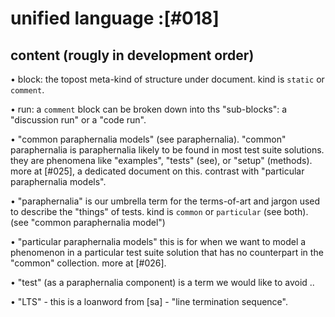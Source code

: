 # unified language :[#018]

## content (rougly in development order)

  • block: the topost meta-kind of structure under document.
    kind is `static` or `comment`.

  • run: a `comment` block can be broken down into ths "sub-blocks":
    a "discussion run" or a "code run".

  • "common paraphernalia models" (see paraphernalia). "common"
    paraphernalia is paraphernalia likely to be found in most test suite
    solutions. they are phenomena like "examples", "tests" (see), or
    "setup" (methods). more at [#025], a dedicated document on this.
    contrast with "particular paraphernalia models".

  • "paraphernalia" is our umbrella term for the terms-of-art and jargon
    used to describe the "things" of tests.
    kind is `common` or `particular` (see both).
    (see "common paraphernalia model")

  • "particular paraphernalia models" this is for when we want to model
    a phenomenon in a particular test suite solution that has
    no counterpart in the "common" collection. more at [#026].

  • "test" (as a paraphernalia component) is a term we would like to
    avoid ..

  • "LTS" - this is a loanword from [sa] - "line termination sequence".
